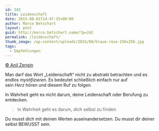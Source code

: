 ```yaml
---
id: 242
title: Leidenschaft
date: 2015-08-01T14:47:15+00:00
author: Marco Betschart
layout: post
guid: http://marco.betschart.name/?p=242
permalink: /leidenschaft/
thumb_image: /wp-content/uploads/2015/08/blaue-rose-256x256.jpg
tags:
  - Empfehlungen
---
```

[© Anil Zengin](http://www.gedankenpower.com/wie-finde-ich-heraus-was-ich-wirklich-will/)

Man darf das Wort „Leidenschaft“ nicht zu abstrakt betrachten und es endlos _mystifizieren_. Es bedeutet schließlich einfach nur auf sein _Herz_ hören und diesem Ruf zu folgen.

In Wahrheit geht es nicht darum, deine Leidenschaft oder Berufung zu entdecken.

> In Wahrheit geht es darum, dich selbst zu finden.

Du musst dich mit deinen Werten auseinandersetzen. Du musst dir deiner selbst BEWUSST sein.

## 

&nbsp;